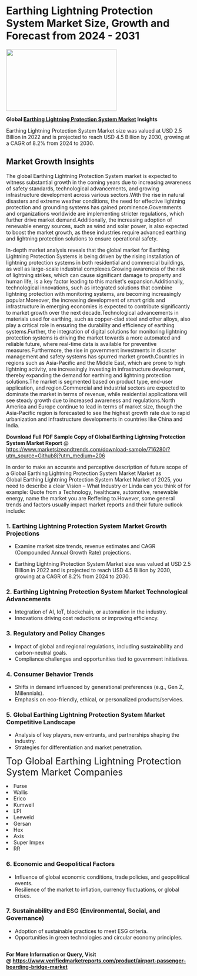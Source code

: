 <H1>Earthing Lightning Protection System Market Size, Growth and Forecast from 2024 - 2031</H1><img class="aligncenter size-medium wp-image-584254" src="https://thirdeyenews.in/wp-content/uploads/2024/09/Global-Market-Research-300x168.jpeg" alt="" width="300" height="168" /><p><strong>Global&nbsp;<a href="https://www.marketsizeandtrends.com/download-sample/716280/?utm_source=Github8j?utm_medium=206">Earthing Lightning Protection System Market</a> Insights</strong></p><p>Earthing Lightning Protection System Market size was valued at USD 2.5 Billion in 2022 and is projected to reach USD 4.5 Billion by 2030, growing at a CAGR of 8.2% from 2024 to 2030.</p><p><h2>Market Growth Insights</h2> <p>The global Earthing Lightning Protection System market is expected to witness substantial growth in the coming years due to increasing awareness of safety standards, technological advancements, and growing infrastructure development across various sectors.With the rise in natural disasters and extreme weather conditions, the need for effective lightning protection and grounding systems has gained prominence.Governments and organizations worldwide are implementing stricter regulations, which further drive market demand.Additionally, the increasing adoption of renewable energy sources, such as wind and solar power, is also expected to boost the market growth, as these industries require advanced earthing and lightning protection solutions to ensure operational safety.</p> <p>In-depth market analysis reveals that the global market for Earthing Lightning Protection Systems is being driven by the rising installation of lightning protection systems in both residential and commercial buildings, as well as large-scale industrial complexes.Growing awareness of the risk of lightning strikes, which can cause significant damage to property and human life, is a key factor leading to this market's expansion.Additionally, technological innovations, such as integrated solutions that combine lightning protection with monitoring systems, are becoming increasingly popular.Moreover, the increasing development of smart grids and infrastructure in emerging economies is expected to contribute significantly to market growth over the next decade.Technological advancements in materials used for earthing, such as copper-clad steel and other alloys, also play a critical role in ensuring the durability and efficiency of earthing systems.Further, the integration of digital solutions for monitoring lightning protection systems is driving the market towards a more automated and reliable future, where real-time data is available for preventive measures.Furthermore, the rise in government investments in disaster management and safety systems has spurred market growth.Countries in regions such as Asia-Pacific and the Middle East, which are prone to high lightning activity, are increasingly investing in infrastructure development, thereby expanding the demand for earthing and lightning protection solutions.The market is segmented based on product type, end-user application, and region.Commercial and industrial sectors are expected to dominate the market in terms of revenue, while residential applications will see steady growth due to increased awareness and regulations.North America and Europe continue to lead in terms of market size, though the Asia-Pacific region is forecasted to see the highest growth rate due to rapid urbanization and infrastructure developments in countries like China and India.<p><span class=""><strong>Download Full PDF Sample Copy of Global Earthing Lightning Protection System Market Report</strong> @ <a href="https://www.marketsizeandtrends.com/download-sample/716280/?utm_source=Github8j?utm_medium=206" target="_blank">https://www.marketsizeandtrends.com/download-sample/716280/?utm_source=Github8j?utm_medium=206</a></span></p><p>In order to make an accurate and perceptive description of future scope of a Global&nbsp;Earthing Lightning Protection System Market Market as Global&nbsp;Earthing Lightning Protection System Market Market of 2025, you need to describe a clear Vision &ndash; What Industry or Linda can you think of for example: Quote from a Technology, healthcare, automotive, renewable energy, name the market you are Reffering to.However, some general trends and factors usually impact market reports and their future outlook include:</p><h3>1.&nbsp;<strong>Earthing Lightning Protection System Market Growth Projections</strong></h3><ul><li>Examine market size trends, revenue estimates and CAGR (Compounded Annual Growth Rate) projections.</li><li><p>Earthing Lightning Protection System Market size was valued at USD 2.5 Billion in 2022 and is projected to reach USD 4.5 Billion by 2030, growing at a CAGR of 8.2% from 2024 to 2030.</p></li></ul><h3>2.&nbsp;<strong>Earthing Lightning Protection System Market Technological Advancements</strong></h3><ul><li>Integration of AI, IoT, blockchain, or automation in the industry.</li><li>Innovations driving cost reductions or improving efficiency.</li></ul><h3>3.&nbsp;<strong>Regulatory and Policy Changes</strong></h3><ul><li>Impact of global and regional regulations, including sustainability and carbon-neutral goals.</li><li>Compliance challenges and opportunities tied to government initiatives.</li></ul><h3>4.&nbsp;<strong>Consumer Behavior Trends</strong></h3><ul><li>Shifts in demand influenced by generational preferences (e.g., Gen Z, Millennials).</li><li>Emphasis on eco-friendly, ethical, or personalized products/services.</li></ul><h3>5.&nbsp;<strong>Global Earthing Lightning Protection System Market Competitive Landscape</strong></h3><ul><li>Analysis of key players, new entrants, and partnerships shaping the industry.</li><li>Strategies for differentiation and market penetration.</li></ul><p data-pm-slice="1 1 []"><span style="color: inherit; font-family: inherit; font-size: 25px;">Top Global Earthing Lightning Protection System Market Companies</span></p><div class="" data-test-id=""><p><li> Furse</li><li> Wallis</li><li> Erico</li><li> Kumwell</li><li> LPI</li><li> Leeweld</li><li> Gersan</li><li> Hex</li><li> Axis</li><li> Super Impex</li><li> RR</li></p></div><h3>6.&nbsp;<strong>Economic and Geopolitical Factors</strong></h3><ul><li>Influence of global economic conditions, trade policies, and geopolitical events.</li><li>Resilience of the market to inflation, currency fluctuations, or global crises.</li></ul><h3>7.&nbsp;<strong>Sustainability and ESG (Environmental, Social, and Governance)</strong></h3><ul><li>Adoption of sustainable practices to meet ESG criteria.</li><li>Opportunities in green technologies and circular economy principles.</li></ul><h2><strong style="font-size: 14px;">For More Information or Query, Visit @&nbsp;</strong><a style="background-color: #ffffff; font-size: 14px;" href="https://www.marketsizeandtrends.com/report/earthing-lightning-protection-system-market/" target="_blank">https://www.verifiedmarketreports.com/product/airport-passenger-boarding-bridge-market</a></h2>